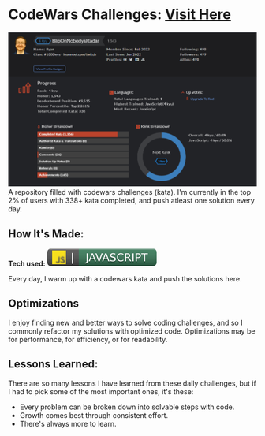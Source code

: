 # CodeWars Challenges: <a target="_blank" href="https://www.codewars.com/users/BlipOnNobodysRadar" >Visit Here</a>

![codewars profile picture](codewars-pf.png)
A repository filled with codewars challenges (kata). I'm currently in the top 2% of users with 338+ kata completed, and push atleast one solution every day.

## How It's Made:

**Tech used:** ![Javascript SVG](javascriptSVG.svg)

Every day, I warm up with a codewars kata and push the solutions here.

## Optimizations

I enjoy finding new and better ways to solve coding challenges, and so I commonly refactor my solutions with optimized code.
Optimizations may be for performance, for efficiency, or for readability.

## Lessons Learned:

There are so many lessons I have learned from these daily challenges, but if I had to pick some of the most important ones, it's these:

- Every problem can be broken down into solvable steps with code.
- Growth comes best through consistent effort.
- There's always more to learn.
